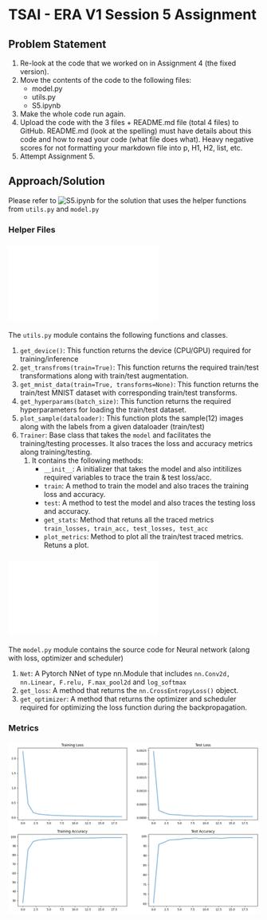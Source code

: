 # TSAI - ERA V1 Session 5 Assignment

## Problem Statement
1. Re-look at the code that we worked on in Assignment 4 (the fixed version). 
2. Move the contents of the code to the following files:
    - model.py
    - utils.py
    - S5.ipynb
3. Make the whole code run again. 
4. Upload the code with the 3 files + README.md file (total 4 files) to GitHub. README.md (look at the spelling) must have details about this code and how to read your code (what file does what). Heavy negative scores for not formatting your markdown file into p, H1, H2, list, etc. 
5. Attempt Assignment 5. 

## Approach/Solution
Please refer to ![S5.ipynb](S5.ipynb) for the solution that uses the helper functions from ```utils.py``` and ```model.py```

### Helper Files

### ![utils.py](utils.py)
The ```utils.py``` module contains the following functions and classes.

1. ```get_device()```: This function returns the device (CPU/GPU) required for training/inference
2. ```get_transfroms(train=True)```: This function returns the required train/test transformations along with train/test augmentation.
3. ```get_mnist_data(train=True, transforms=None)```: This function returns the train/test MNIST dataset with corresponding train/test transforms.
4. ```get_hyperparams(batch_size)```: This function returns the required hyperparameters for loading the train/test dataset.
5. ```plot_sample(dataloader)```: This function plots the sample(12) images along with the labels from a given dataloader (train/test)
6. ```Trainer```: Base class that takes the ```model``` and facilitates the training/testing processes. It also traces the loss and accuracy metrics along training/testing.
    1. It contains the following methods:
        - ```__init__```: A initializer that takes the model and also intitilizes required variables to trace the train & test loss/acc.
        - ```train```: A method to train the model and also traces the training loss and accuracy.
        - ```test```: A method to test the model and also traces the testing loss and accuracy.
        - ```get_stats```: Method that retuns all the traced metrics ```train_losses, train_acc, test_losses, test_acc```
        - ```plot_metrics```: Method to plot all the train/test traced metrics. Retuns a plot.

### ![model.py](model.py)
The ```model.py``` module contains the source code for Neural network (along with loss, optimizer and scheduler)
1. ```Net```: A Pytorch NNet of type nn.Module that includes ```nn.Conv2d, nn.Linear, F.relu, F.max_pool2d``` and ```log_softmax```
2. ```get_loss```: A method that returns the ```nn.CrossEntropyLoss()``` object.
3. ```get_optimizer```: A method that returns the optimizer and scheduler required for optimizing the loss function during the backpropagation.


### Metrics
![Loss and Accuracy](/images/metrics.png)